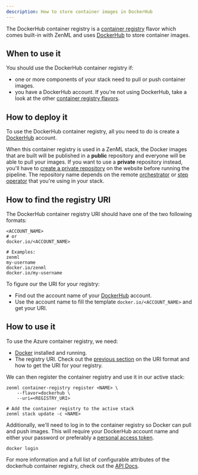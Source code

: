 ```yaml
---
description: How to store container images in DockerHub
---
```


The DockerHub container registry is a [container registry](./container-registries.md) 
flavor which comes built-in with ZenML and uses [DockerHub](https://hub.docker.com/)
to store container images.

## When to use it

You should use the DockerHub container registry if:
* one or more components of your stack need to pull or push container images.
* you have a DockerHub account. If you're not using DockerHub, take a look at 
the other [container registry flavors](./container-registries.md#container-registry-flavors).

## How to deploy it

To use the DockerHub container registry, all you need to do is create
a [DockerHub](https://hub.docker.com/) account.

When this container registry is used in a ZenML stack, the Docker images
that are built will be published in a **public** repository and everyone
will be able to pull your images. If you want to use a **private** repository
instead, you'll have to [create a private repository](https://docs.docker.com/docker-hub/repos/#creating-repositories)
on the website before running the pipeline. The repository name depends on
the remote [orchestrator](../orchestrators/orchestrators.md) or
[step operator](../step-operators/step-operators.md) that you're using in your 
stack.

## How to find the registry URI

The DockerHub container registry URI should have one of the two following 
formats:
```shell
<ACCOUNT_NAME>
# or
docker.io/<ACCOUNT_NAME>

# Examples:
zenml
my-username
docker.io/zenml
docker.io/my-username
```

To figure our the URI for your registry:
* Find out the account name of your [DockerHub](https://hub.docker.com/) 
account.
* Use the account name to fill the template `docker.io/<ACCOUNT_NAME>` and 
get your URI.

## How to use it

To use the Azure container registry, we need:
* [Docker](https://www.docker.com) installed and running.
* The registry URI. Check out the [previous section](#how-to-find-the-registry-uri) 
on the URI format and how to get the URI for your registry.

We can then register the container registry and use it in our active stack:
```shell
zenml container-registry register <NAME> \
    --flavor=dockerhub \
    --uri=<REGISTRY_URI>

# Add the container registry to the active stack
zenml stack update -c <NAME>
```

Additionally, we'll need to log in to the container registry so Docker can 
pull and push images. This will require your DockerHub account name and either 
your password or preferably a [personal access token](https://docs.docker.com/docker-hub/access-tokens/).

```shell
docker login
```

For more information and a full list of configurable attributes of the dockerhub
container registry, check out the [API Docs](https://apidocs.zenml.io/latest/core_code_docs/core-container_registries/#zenml.container_registries.dockerhub_container_registry.DockerHubContainerRegistry).

